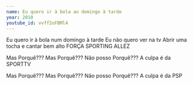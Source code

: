 ```yaml
---
name: Eu quero ir à bola ao domingo à tarde
year: 2010
youtube_id: vvff2oFBMl4
---
```


Eu quero ir à bola num domingo à tarde
Eu não quero ver na tv
Abrir uma tocha e cantar bem alto
FORÇA SPORTING ALLEZ

Mas Porquê??? Mas Porquê???
Não posso Porquê???
A culpa é da SPORTTV

Mas Porquê??? Mas Porquê???
Não posso Porquê???
A culpa é da PSP
